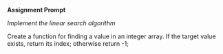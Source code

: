 **Assignment Prompt**

*Implement the linear search algorithm* 

Create a function for finding a value in an integer array. If the target value exists, return its index; otherwise return -1;
